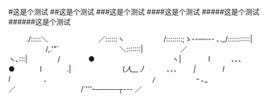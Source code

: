 #这是个测试
##这是个测试
###这是个测试
####这是个测试
#####这是个测试
######这是个测试

          ./:::::＼　　　　　 　   ／::::::ヽ
　　　　　 /::::::::;ゝ--──-- ､._/:::::::::::|
　　　　　 /,.'"´ 　　　　　　　　   ＼:::::::|
　　　　　／　 　　　　　　　　　　　　   ヽ､:::|
　　　　/　　　　●　　　 　 　 　 　 　 　   ヽ|
　　 　 l　　　､､､　　 　 　 　 　 　 ●　　 　 l
　　　 .|　　　 　　　　(_人__丿　　　､､､　　  |
　 　 　l　　　　　　　　　　　　　　　　 　  l
　　　　` ､　　　　　　　　 　 　 　　 　 　 /
　　　　　　`ｰ ､__　　　 　 　 　　　 　 ／
　　　　　　　　　/`'''ｰ‐‐──‐‐‐┬--- ／

